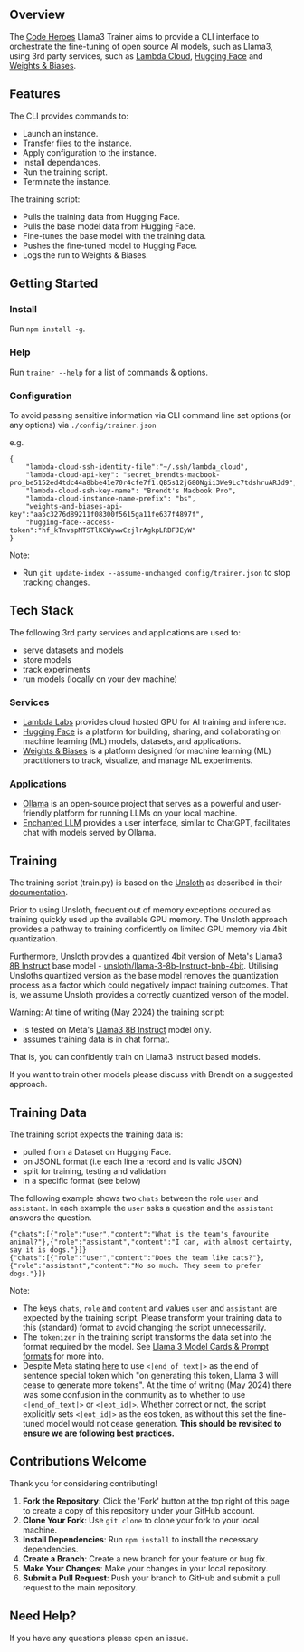 ## Overview

The [Code Heroes](https://www.codeheroes.com.au/) Llama3 Trainer aims to provide a CLI interface to orchestrate the fine-tuning of open source AI models, such as Llama3, using 3rd party services, such as [Lambda Cloud](https://lambdalabs.com/), [Hugging Face](https://huggingface.co/) and [Weights & Biases](https://wandb.ai).

## Features

The CLI provides commands to:
- Launch an instance.
- Transfer files to the instance.
- Apply configuration to the instance.
- Install dependances.
- Run the training script.
- Terminate the instance.

The training script:
- Pulls the training data from Hugging Face.
- Pulls the base model data from Hugging Face.
- Fine-tunes the base model with the training data.
- Pushes the fine-tuned model to Hugging Face.
- Logs the run to Weights & Biases.

## Getting Started

### Install 
Run `npm install -g`.

### Help
Run `trainer --help` for a list of commands & options.

### Configuration

To avoid passing sensitive information via CLI command line set options (or any options) via `./config/trainer.json` 

e.g. 
```
{
    "lambda-cloud-ssh-identity-file":"~/.ssh/lambda_cloud",
    "lambda-cloud-api-key": "secret_brendts-macbook-pro_be5152ed4tdc44a8bbe41e70r4cfe7f1.QB5s12jG80Ngii3We9Lc7tdshruARJd9",
    "lambda-cloud-ssh-key-name": "Brendt's Macbook Pro",
    "lambda-cloud-instance-name-prefix": "bs",
    "weights-and-biases-api-key":"aa5c3276d89211f08300f5615ga11fe637f4897f",
    "hugging-face--access-token":"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"
}
```

Note: 
- Run `git update-index --assume-unchanged config/trainer.json` to stop tracking changes.

## Tech Stack

The following 3rd party services and applications are used to:
- serve datasets and models
- store models
- track experiments
- run models (locally on your dev machine)

### Services
- [Lambda Labs](https://lambdalabs.com/) provides cloud hosted GPU for AI training and inference. 
- [Hugging Face](https://huggingface.co/) is a platform for building, sharing, and collaborating on machine learning (ML) models, datasets, and applications.
- [Weights & Biases](https://wandb.ai) is a platform designed for machine learning (ML) practitioners to track, visualize, and manage ML experiments.

### Applications
- [Ollama](https://ollama.com/) is an open-source project that serves as a powerful and user-friendly platform for running LLMs on your local machine.
- [Enchanted LLM](https://apps.apple.com/us/app/enchanted-llm/id6474268307) provides a user interface, similar to ChatGPT, facilitates chat with models served by Ollama.

## Training
The training script (train.py) is based on the [Unsloth](https://unsloth.ai/) as described in their [documentation](https://github.com/unslothai/unsloth?tab=readme-ov-file#-documentation).

Prior to using Unsloth, frequent out of memory exceptions occured as training quickly used up the available GPU memory. The Unsloth approach provides a pathway to training confidently on limited GPU memory via 4bit quantization. 

Furthermore, Unsloth provides a quantized 4bit version of Meta's [Llama3 8B Instruct](https://huggingface.co/meta-llama/Meta-Llama-3-8B-Instruct) base model - [unsloth/llama-3-8b-Instruct-bnb-4bit](https://huggingface.co/unsloth/llama-3-8b-Instruct-bnb-4bit). Utilising Unsloths quantized version as the base model removes the quantization process as a factor which could negatively impact training outcomes. That is, we assume Unsloth provides a correctly quantized verson of the model. 

Warning: 
At time of writing (May 2024) the training script:
- is tested on Meta's [Llama3 8B Instruct](https://huggingface.co/meta-llama/Meta-Llama-3-8B-Instruct) model only.
- assumes training data is in chat format.

That is, you can confidently train on Llama3 Instruct based models. 

If you want to train other models please discuss with Brendt on a suggested approach.

## Training Data

The training script expects the training data is:
- pulled from a Dataset on Hugging Face. 
- on JSONL format (i.e each line a record and is valid JSON)
- split for training, testing and validation
- in a specific format (see below)

The following example shows two `chats` between the role `user` and `assistant`. In each example the `user` asks a question and the `assistant` answers the question. 
```
{"chats":[{"role":"user","content":"What is the team's favourite animal?"},{"role":"assistant","content":"I can, with almost certainty, say it is dogs."}]}
{"chats":[{"role":"user","content":"Does the team like cats?"},{"role":"assistant","content":"No so much. They seem to prefer dogs."}]}
```

Note:
- The keys `chats`, `role` and `content` and values `user` and `assistant` are expected by the training script. Please transform your training data to this (standard) format to avoid changing the script unnecessarily.
- The `tokenizer` in the training script transforms the data set into the format required by the model. See [Llama 3 Model Cards & Prompt formats](https://llama.meta.com/docs/model-cards-and-prompt-formats/meta-llama-3/) for more into.
- Despite Meta stating [here](https://llama.meta.com/docs/model-cards-and-prompt-formats/meta-llama-3/) to use `<|end_of_text|>` as the end of sentence special token which "on generating this token, Llama 3 will cease to generate more tokens". At the time of writing (May 2024) there was some confusion in the community as to whether to use `<|end_of_text|>` or `<|eot_id|>`. Whether correct or not, the script explicitly sets `<|eot_id|>` as the eos token, as without this set the fine-tuned model would not cease generation. **This should be revisited  to ensure we are following best practices.**

## Contributions Welcome

Thank you for considering contributing!

1. **Fork the Repository**: Click the 'Fork' button at the top right of this page to create a copy of this repository under your GitHub account.
2. **Clone Your Fork**: Use `git clone` to clone your fork to your local machine.
3. **Install Dependencies**: Run `npm install` to install the necessary dependencies.
4. **Create a Branch**: Create a new branch for your feature or bug fix.
5. **Make Your Changes**: Make your changes in your local repository.
6. **Submit a Pull Request**: Push your branch to GitHub and submit a pull request to the main repository.

## Need Help?

If you have any questions please open an issue.